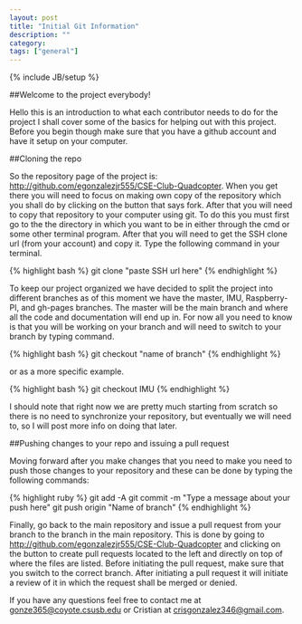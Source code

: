```yaml
---
layout: post
title: "Initial Git Information"
description: ""
category: 
tags: ["general"]
---
```

{% include JB/setup %}

##Welcome to the project everybody!

Hello this is an introduction to what each contributor needs to do for the project I shall cover some of the basics for helping out with this project. Before you begin though make sure that you have a github account and have it setup on your computer.

##Cloning the repo

So the repository page of the project is: http://github.com/egonzalezjr555/CSE-Club-Quadcopter. When you get there you will need to focus on making own copy of the repository which you shall do by clicking on the button that says fork. After that you will need to copy that repository to your computer using git. To do this you must first go to the the directory in which you want to be in either through the cmd or some other terminal program. After that you will need  to get the SSH clone url (from your account) and copy it. Type the following command in your terminal.

{% highlight bash %}
git clone "paste  SSH url here"
{% endhighlight %}

To keep our project organized we have decided to split the project into different branches as of this moment we have the master, IMU, Raspberry-PI, and gh-pages branches. The master will be the main branch and where all the code and documentation will end up in. For now all you need to know is that you will be working on your branch and will need to switch to your branch by typing command.

{% highlight bash %}
git checkout "name of branch"
{% endhighlight %}

or as  a more specific example.

{% highlight bash %}
git checkout IMU
{% endhighlight %}

I should note that right now we are pretty much starting from scratch so there is no need to synchronize your repository, but eventually we will need to, so I will post more info on doing that later.

##Pushing changes to your repo and issuing a pull request

Moving forward after you make changes that you need to make you need to push those changes to your repository and these can be done by typing the following commands:

{% highlight ruby %}
git add -A
git commit -m "Type a message about your push here"
git push origin "Name of branch"
{% endhighlight %}

Finally, go back to the main repository and issue a pull request from your branch to the branch in the main repository. This is done by going to http://github.com/egonzalezjr555/CSE-Club-Quadcopter and clicking on the button to create pull requests located to the left and directly on top of where the files are listed. Before initiating the pull request, make sure that you switch to the correct branch. After initiating a pull request it will initiate a review of it in which the request shall be merged or denied.

If you have any questions feel free to contact me at gonze365@coyote.csusb.edu or Cristian at crisgonzalez346@gmail.com.